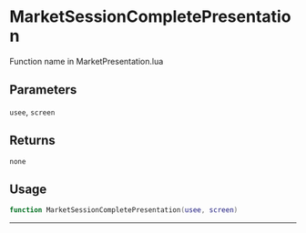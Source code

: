 # MarketSessionCompletePresentation
Function name in MarketPresentation.lua
## Parameters
`usee`, `screen`
## Returns
`none`
## Usage
```lua
function MarketSessionCompletePresentation(usee, screen)
```
---
